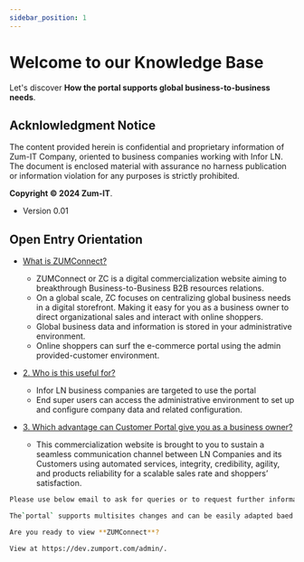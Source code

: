 ```yaml
---
sidebar_position: 1
---
```


# Welcome to our Knowledge Base

Let's discover **How the portal supports global business-to-business needs**.

## Acknlowledgment Notice
The content provided herein is confidential and proprietary information of Zum-IT Company, oriented to business companies working with Infor LN.
The document is enclosed material with assurance no harness publication or information violation for any purposes is strictly prohibited.

**Copyright © 2024 Zum-IT**.
 - Version 0.01 
## Open Entry Orientation

- [What is ZUMConnect?](https://nodejs.org/en/download/)
  - ZUMConnect or ZC is a digital commercialization website aiming to breakthrough Business-to-Business B2B resources relations.
  - On a global scale, ZC focuses on centralizing global business needs in a digital storefront. Making it easy for you as a business owner to direct organizational sales and interact with online shoppers.
  - Global business data and information is stored in your administrative environment.
  - Online shoppers can surf the e-commerce portal using the admin provided-customer environment.

- [2.	Who is this useful for?](https://nodejs.org/en/download/)
  - Infor LN business companies are targeted to use the portal
  - End super users can access the administrative environment to set up and configure company data and related configuration.



- [3.	Which advantage can Customer Portal give you as a business owner? ](https://nodejs.org/en/download/)

  - This commercialization website is brought to you to sustain a seamless communication channel between LN Companies and its Customers using automated services, integrity, credibility, agility, and products reliability for a scalable sales rate and shoppers’ satisfaction.

```bash
Please use below email to ask for queries or to request further information or guide enhancements:ghada.bennasser@zum-it.com


```


```bash
The`portal` supports multisites changes and can be easily adapted baed on the enterprise structure of a `Company`. 

Are you ready to view **ZUMConnect**?

View at https://dev.zumport.com/admin/.
```

 



